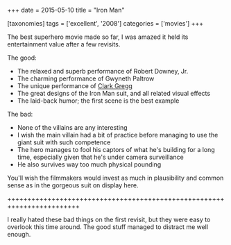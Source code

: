 +++
date = 2015-05-10
title = "Iron Man"

[taxonomies]
tags = ['excellent', '2008']
categories = ['movies']
+++

The best superhero movie made so far, I was amazed it held its
entertainment value after a few revisits.

The good:

-   The relaxed and superb performance of Robert Downey, Jr.
-   The charming performance of Gwyneth Paltrow
-   The unique performance of [Clark Gregg]
-   The great designs of the Iron Man suit, and all related visual
    effects
-   The laid-back humor; the first scene is the best example

The bad:

-   None of the villains are any interesting
-   I wish the main villain had a bit of practice before managing to use
    the giant suit with such competence
-   The hero manages to fool his captors of what he\'s building for a
    long time, especially given that he\'s under camera surveillance
-   He also survives way too much physical pounding

You\'ll wish the filmmakers would invest as much in plausibility and
common sense as in the gorgeous suit on display here.

++++++++++++++++++++++++++++++++++++++++++++++++++++++++++++++++++++++++

I really hated these bad things on the first revisit, but they were easy
to overlook this time around. The good stuff managed to distract me well
enough.

  [Clark Gregg]: http://en.wikipedia.org/wiki/Clark_Gregg
